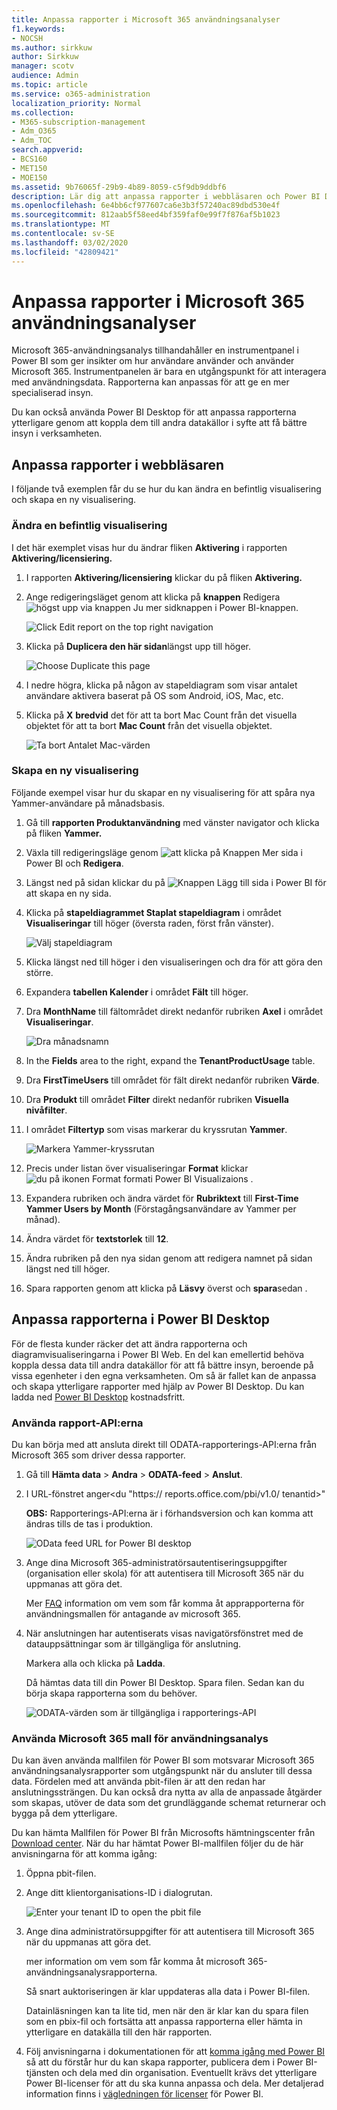 ```yaml
---
title: Anpassa rapporter i Microsoft 365 användningsanalyser
f1.keywords:
- NOCSH
ms.author: sirkkuw
author: Sirkkuw
manager: scotv
audience: Admin
ms.topic: article
ms.service: o365-administration
localization_priority: Normal
ms.collection:
- M365-subscription-management
- Adm_O365
- Adm_TOC
search.appverid:
- BCS160
- MET150
- MOE150
ms.assetid: 9b76065f-29b9-4b89-8059-c5f9db9ddbf6
description: Lär dig att anpassa rapporter i webbläsaren och Power BI Desktop.
ms.openlocfilehash: 6e4bb6cf977607ca6e3b3f57240ac89dbd530e4f
ms.sourcegitcommit: 812aab5f58eed4bf359faf0e99f7f876af5b1023
ms.translationtype: MT
ms.contentlocale: sv-SE
ms.lasthandoff: 03/02/2020
ms.locfileid: "42809421"
---
```

# <a name="customize-the-reports-in-microsoft-365-usage-analytics"></a>Anpassa rapporter i Microsoft 365 användningsanalyser

Microsoft 365-användningsanalys tillhandahåller en instrumentpanel i Power BI som ger insikter om hur användare använder och använder Microsoft 365. Instrumentpanelen är bara en utgångspunkt för att interagera med användningsdata. Rapporterna kan anpassas för att ge en mer specialiserad insyn.
  
Du kan också använda Power BI Desktop för att anpassa rapporterna ytterligare genom att koppla dem till andra datakällor i syfte att få bättre insyn i verksamheten.
  
## <a name="customizing-reports-in-the-browser"></a>Anpassa rapporter i webbläsaren

I följande två exemplen får du se hur du kan ändra en befintlig visualisering och skapa en ny visualisering.
  
### <a name="modify-an-existing-visual"></a>Ändra en befintlig visualisering

I det här exemplet visas hur du ändrar fliken **Aktivering** i rapporten **Aktivering/licensiering.** 
  
1. I rapporten **Aktivering/licensiering** klickar du på fliken **Aktivering.**
    
2. Ange redigeringsläget genom att klicka på **knappen** Redigera ![högst upp via](../../media/d8da3c19-3f2d-4bf6-811e-faa804f74770.png) knappen Ju mer sidknappen i Power BI-knappen. 
    
    ![Click Edit report on the top right navigation](../../media/e2c16663-1fbd-4d7f-887c-0cbb891d3b3d.png)
  
3. Klicka på **Duplicera den här sidan**längst upp till höger.
    
    ![Choose Duplicate this page](../../media/b2d18dcd-6b82-4ce7-ab79-1b24e3721309.png)
  
4. I nedre högra, klicka på någon av stapeldiagram som visar antalet användare aktivera baserat på OS som Android, iOS, Mac, etc.
    
5. Klicka på **X** **bredvid** det för att ta bort Mac Count från det visuella objektet för att ta bort **Mac Count** från det visuella objektet.

    ![Ta bort Antalet Mac-värden](../../media/ce3d8358-df57-4f64-bd25-ac5be7fc8713.png)    
    
### <a name="create-a-new-visual"></a>Skapa en ny visualisering

Följande exempel visar hur du skapar en ny visualisering för att spåra nya Yammer-användare på månadsbasis.
  
1. Gå till **rapporten Produktanvändning** med vänster navigator och klicka på fliken **Yammer.**
    
2. Växla till redigeringsläge genom ![att klicka på](../../media/d8da3c19-3f2d-4bf6-811e-faa804f74770.png) Knappen Mer sida i Power BI och **Redigera**. 
    
3. Längst ned på sidan klickar du på ![Knappen Lägg till sida i Power BI](../../media/d3b8c117-17d4-4f53-b078-8fefc2155b24.png) för att skapa en ny sida.
  
4. Klicka på **stapeldiagrammet Staplat stapeldiagram** i området **Visualiseringar** till höger (översta raden, först från vänster).

    ![Välj stapeldiagram](../../media/214c3fed-6eae-43e6-83fb-708a2d74406e.png)
    
5. Klicka längst ned till höger i den visualiseringen och dra för att göra den större.

6. Expandera **tabellen Kalender** i området **Fält** till höger.

7. Dra **MonthName** till fältområdet direkt nedanför rubriken **Axel** i området **Visualiseringar**.
 
    ![Dra månadsnamn](../../media/bff99987-8c4b-4618-89fd-47df557b0ed7.png)
    
8. In the **Fields** area to the right, expand the **TenantProductUsage** table.

9. Dra **FirstTimeUsers** till området för fält direkt nedanför rubriken **Värde**.

10. Dra **Produkt** till området **Filter** direkt nedanför rubriken **Visuella nivåfilter**.

11. I området **Filtertyp** som visas markerar du kryssrutan **Yammer**.

    ![Markera Yammer-kryssrutan](../../media/82e99730-0de9-42da-928a-76aab0c3e609.png)
  
12. Precis under listan över visualiseringar **Format** klickar ![du på ikonen Format format](../../media/ee0602f3-3df5-4930-b862-db1d90ae4ae2.png)i Power BI Visualizaions .

13. Expandera rubriken och ändra värdet för **Rubriktext** till **First-Time Yammer Users by Month** (Förstagångsanvändare av Yammer per månad).
    
14. Ändra värdet för **textstorlek** till **12**.
    
15. Ändra rubriken på den nya sidan genom att redigera namnet på sidan längst ned till höger.

16.  Spara rapporten genom att klicka på **Läsvy** överst och **spara**sedan .
    
## <a name="customizing-the-reports-in-power-bi-desktop"></a>Anpassa rapporterna i Power BI Desktop

För de flesta kunder räcker det att ändra rapporterna och diagramvisualiseringarna i Power BI Web. En del kan emellertid behöva koppla dessa data till andra datakällor för att få bättre insyn, beroende på vissa egenheter i den egna verksamheten. Om så är fallet kan de anpassa och skapa ytterligare rapporter med hjälp av Power BI Desktop. Du kan ladda ned [Power BI Desktop](https://go.microsoft.com/fwlink/p/?linkid=849797) kostnadsfritt. 
  
### <a name="use-the-reporting-apis"></a>Använda rapport-API:erna

Du kan börja med att ansluta direkt till ODATA-rapporterings-API:erna från Microsoft 365 som driver dessa rapporter.
  
1. Gå till **Hämta data** \> **Andra** \> **ODATA-feed** \> **Anslut**.
    
2. I URL-fönstret anger<i></i>\<du "https:// reports.office.com/pbi/v1.0/ tenantid\>"
    
    **OBS:** Rapporterings-API:erna är i förhandsversion och kan komma att ändras tills de tas i produktion. 
  
    ![OData feed URL for Power BI desktop](../../media/c0ef967e-a454-4eba-bc8e-61e113170053.png)
  
3. Ange dina Microsoft 365-administratörsautentiseringsuppgifter (organisation eller skola) för att autentisera till Microsoft 365 när du uppmanas att göra det.
    
    Mer [FAQ](usage-analytics.md#faq) information om vem som får komma åt apprapporterna för användningsmallen för antagande av microsoft 365. 
    
4. När anslutningen har autentiserats visas navigatörsfönstret med de datauppsättningar som är tillgängliga för anslutning.
    
    Markera alla och klicka på **Ladda**.
    
    Då hämtas data till din Power BI Desktop. Spara filen. Sedan kan du börja skapa rapporterna som du behöver.
    
    ![ODATA-värden som är tillgängliga i rapporterings-API](../../media/545b4d17-dbbd-4cfc-b75a-a8b27283d438.png)
  
### <a name="use-the-microsoft-365-usage-analytics-template"></a>Använda Microsoft 365 mall för användningsanalys

Du kan även använda mallfilen för Power BI som motsvarar Microsoft 365 användningsanalysrapporter som utgångspunkt när du ansluter till dessa data. Fördelen med att använda pbit-filen är att den redan har anslutningssträngen. Du kan också dra nytta av alla de anpassade åtgärder som skapas, utöver de data som det grundläggande schemat returnerar och bygga på dem ytterligare.
  
Du kan hämta Mallfilen för Power BI från Microsofts hämtningscenter från [Download center](https://download.microsoft.com/download/7/8/2/782ba8a7-8d89-4958-a315-dab04c3b620c/Microsoft%20365%20Usage%20Analytics.pbit). När du har hämtat Power BI-mallfilen följer du de här anvisningarna för att komma igång:
  
1. Öppna pbit-filen.
    
2. Ange ditt klientorganisations-ID i dialogrutan.
    
    ![Enter your tenant ID to open the pbit file](../../media/071ed0bf-8b9d-49c6-81fc-fd4c6cc85bd3.png)
  
3. Ange dina administratörsuppgifter för att autentisera till Microsoft 365 när du uppmanas att göra det.
    
     mer information om vem som får komma åt microsoft 365-användningsanalysrapporterna. 
    
    Så snart auktoriseringen är klar uppdateras alla data i Power BI-filen.
    
    Datainläsningen kan ta lite tid, men när den är klar kan du spara filen som en pbix-fil och fortsätta att anpassa rapporterna eller hämta in ytterligare en datakälla till den här rapporten.
    
4. Följ anvisningarna i dokumentationen för att [komma igång med Power BI](https://go.microsoft.com/fwlink/?linkid=849802) så att du förstår hur du kan skapa rapporter, publicera dem i Power BI-tjänsten och dela med din organisation. Eventuellt krävs det ytterligare Power BI-licenser för att du ska kunna anpassa och dela. Mer detaljerad information finns i [vägledningen för licenser](https://go.microsoft.com/fwlink/p/?linkid=849803) för Power BI. 
    

